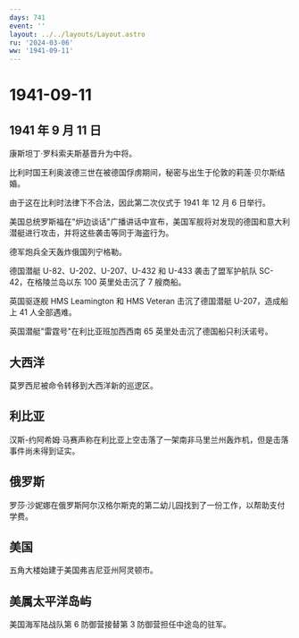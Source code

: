 ```yaml
---
days: 741
event: ''
layout: ../../layouts/Layout.astro
ru: '2024-03-06'
ww: '1941-09-11'
---
```


# 1941-09-11

## 1941 年 9 月 11 日

康斯坦丁·罗科索夫斯基晋升为中将。

比利时国王利奥波德三世在被德国俘虏期间，秘密与出生于伦敦的莉莲·贝尔斯结婚。

由于这在比利时法律下不合法，因此第二次仪式于 1941 年 12 月 6 日举行。

美国总统罗斯福在"炉边谈话"广播讲话中宣布，美国军舰将对发现的德国和意大利潜艇进行攻击，并将这些袭击等同于海盗行为。

德军炮兵全天轰炸俄国列宁格勒。

德国潜艇 U-82、U-202、U-207、U-432 和 U-433 袭击了盟军护航队
SC-42，在格陵兰岛以东 100 英里处击沉了 7 艘商船。

英国驱逐舰 HMS Leamington 和 HMS Veteran 击沉了德国潜艇 U-207，造成船上
41 人全部遇难。

英国潜艇"雷霆号"在利比亚班加西西南 65 英里处击沉了德国船只利沃诺号。

## 大西洋

莫罗西尼被命令转移到大西洋新的巡逻区。

## 利比亚

汉斯-约阿希姆·马赛声称在利比亚上空击落了一架南非马里兰州轰炸机，但是击落事件尚未得到证实。

## 俄罗斯

罗莎·沙妮娜在俄罗斯阿尔汉格尔斯克的第二幼儿园找到了一份工作，以帮助支付学费。

## 美国

五角大楼始建于美国弗吉尼亚州阿灵顿市。

## 美属太平洋岛屿

美国海军陆战队第 6 防御营接替第 3 防御营担任中途岛的驻军。
